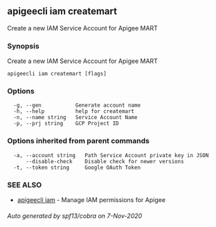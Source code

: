 ## apigeecli iam createmart

Create a new IAM Service Account for Apigee MART

### Synopsis

Create a new IAM Service Account for Apigee MART

```
apigeecli iam createmart [flags]
```

### Options

```
  -g, --gen           Generate account name
  -h, --help          help for createmart
  -n, --name string   Service Account Name
  -p, --prj string    GCP Project ID
```

### Options inherited from parent commands

```
  -a, --account string   Path Service Account private key in JSON
      --disable-check    Disable check for newer versions
  -t, --token string     Google OAuth Token
```

### SEE ALSO

* [apigeecli iam](apigeecli_iam.md)	 - Manage IAM permissions for Apigee

###### Auto generated by spf13/cobra on 7-Nov-2020

